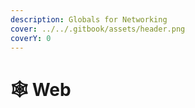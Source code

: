 ```yaml
---
description: Globals for Networking
cover: ../../.gitbook/assets/header.png
coverY: 0
---
```


# 🕸️ Web

